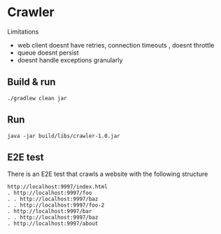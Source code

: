 # Crawler

Limitations
- web client doesnt have retries, connection timeouts , doesnt throttle
- queue doesnt persist
- doesnt handle exceptions granularly


## Build & run
```
./gradlew clean jar
```

## Run
```
java -jar build/libs/crawler-1.0.jar
```

## E2E test
There is an E2E test that crawls a website with the following structure
```
http://localhost:9997/index.html
. http://localhost:9997/foo
. . http://localhost:9997/baz
. . http://localhost:9997/foo-2
. http://localhost:9997/bar
. . http://localhost:9997/baz
. http://localhost:9997/about
```
